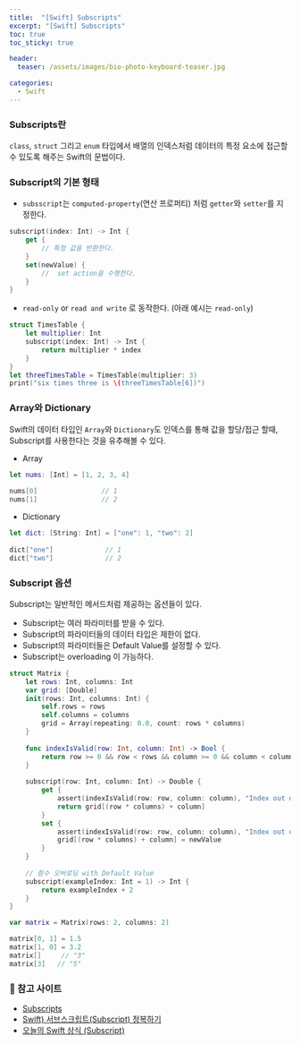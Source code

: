 ```yaml
---
title:  "[Swift] Subscripts"
excerpt: "[Swift] Subscripts"
toc: true
toc_sticky: true

header:
  teaser: /assets/images/bio-photo-keyboard-teaser.jpg

categories:
  - Swift
---
```


### Subscripts란 
`class`, `struct` 그리고 `enum` 타입에서 배열의 인덱스처럼 데이터의 특정 요소에 접근할 수 있도록 해주는 Swift의 문법이다.

### Subscript의 기본 형태
- `subsscript`는 `computed-property`(연산 프로퍼티) 처럼 `getter`와 `setter`를 지정한다.
```swift
subscript(index: Int) -> Int {
    get {
        // 특정 값을 반환한다.
    }
    set(newValue) {
        //  set action을 수행한다.
    }
}
```

- `read-only` or `read and write` 로 동작한다. (아래 예시는 `read-only`)
```swift
struct TimesTable {
    let multiplier: Int
    subscript(index: Int) -> Int {
        return multiplier * index
    }
}
let threeTimesTable = TimesTable(multiplier: 3)
print("six times three is \(threeTimesTable[6])")
```

### Array와 Dictionary
Swift의 데이터 타입인 `Array`와 `Dictionary`도 인덱스를 통해 값을 할당/접근 할때, Subscript를 사용한다는 것을 유추해볼 수 있다.

- Array
```swift
let nums: [Int] = [1, 2, 3, 4]
 
nums[0]                // 1
nums[1]                // 2
```

- Dictionary
```swift
let dict: [String: Int] = ["one": 1, "two": 2]
 
dict["one"]             // 1
dict["two"]             // 2
```

### Subscript 옵션
Subscript는  일반적인 메서드처럼 제공하는 옵션들이 있다.

- Subscript는 여러 파라미터를 받을 수 있다.
- Subscript의 파라미터들의 데이터 타입은 제한이 없다.
- Subscript의 파라미터들은 Default Value를 설정할 수 있다.
- Subscript는 overloading 이 가능하다.

```swift
struct Matrix {
    let rows: Int, columns: Int
    var grid: [Double]
    init(rows: Int, columns: Int) {
        self.rows = rows
        self.columns = columns
        grid = Array(repeating: 0.0, count: rows * columns)
    }
    
    func indexIsValid(row: Int, column: Int) -> Bool {
        return row >= 0 && row < rows && column >= 0 && column < columns
    }
    
    subscript(row: Int, column: Int) -> Double {
        get {
            assert(indexIsValid(row: row, column: column), "Index out of range")
            return grid[(row * columns) + column]
        }
        set {
            assert(indexIsValid(row: row, column: column), "Index out of range")
            grid[(row * columns) + column] = newValue
        }
    }
    
    // 함수 오버로딩 with Default Value
    subscript(exampleIndex: Int = 1) -> Int {
        return exampleIndex + 2
    }
}

var matrix = Matrix(rows: 2, columns: 2)

matrix[0, 1] = 1.5
matrix[1, 0] = 3.2
matrix[]     // "3"
matrix[3]   // "5"

```

### 📝 참고 사이트
- [Subscripts](https://docs.swift.org/swift-book/documentation/the-swift-programming-language/subscripts/)
- [Swift) 서브스크립트(Subscript) 정복하기](https://babbab2.tistory.com/123)
- [오늘의 Swift 상식 (Subscript)](https://medium.com/@jgj455/%EC%98%A4%EB%8A%98%EC%9D%98-swift-%EC%83%81%EC%8B%9D-subscript-2288551588f9)
